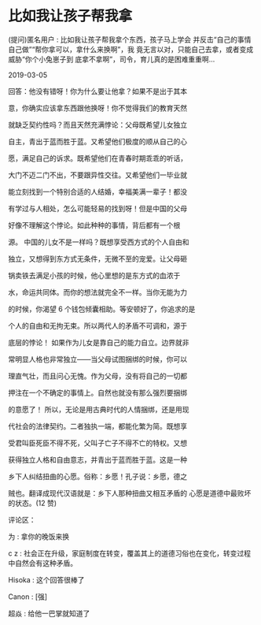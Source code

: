 # 比如我让孩子帮我拿

(提问)匿名用户 : 比如我让孩子帮我拿个东西，孩子马上学会 并反击“自己的事情自己做”“帮你拿可以，拿什么来换啊”，我 竟无言以对，只能自己去拿，或者变成威胁“你个小兔崽子到 底拿不拿啊”，司令，育儿真的是困难重重啊…

2019-03-05

回答：他没有错呀！你为什么要让他拿？如果不是出于其本

意，你确实应该拿东西跟他换呀！你不觉得我们的教育天然

就缺乏契约性吗？而且天然充满悖论：父母既希望儿女独立

自主，青出于蓝而胜于蓝。又希望他们极度的顺从自己的心

愿，满足自己的诉求。既希望他们在青春时期乖乖的听话，

大门不迈二门不出，不要跟异性交往。又希望他们一毕业就

能立刻找到一个特别合适的人结婚，幸福美满一辈子！都没

有学过与人相处，怎么可能轻易的找到呀！但是中国的父母

好像不理解这个悖论。如此种种的事情，背后都有一个根

源。 中国的儿女不是一样吗？既想享受西方式的个人自由和

独立，又想得到东方式无条件，无微不至的宠爱。让父母砸

锅卖铁去满足小孩的时候，他心里想的是东方式的血浓于

水，命运共同体。而你的想法就完全不一样。当你无能为力

的时候，你渴望 6 个钱包倾囊相助。等安顿好了，你追求的是

个人的自由和无拘无束。所以两代人的矛盾不可调和，源于

底层的悖论！ 如果作为儿女是靠自己的能力自立。边界就非

常明显人格也非常独立——当父母试图捆绑的时候，你可以

理直气壮，而且问心无愧。作为父母，没有将自己的一切都

押注在一个不确定的事情上。自然也就没有那么强烈要捆绑

的意愿了！ 所以，无论是用古典时代的人情捆绑，还是用现

代社会的法律契约。二者独执一端，都能化繁为简。既想享

受君叫臣死臣不得不死，父叫子亡子不得不亡的特权。又想

获得独立人格和自由意志，并青出于蓝而胜于蓝。这是一种

乡下人纠结扭曲的心愿。俗称：乡愿！孔子说：乡愿，德之

贼也。翻译成现代汉语就是：乡下人那种扭曲又相互矛盾的 心愿是道德中最败坏的状态。(12 赞)

评论区：

为 : 拿你的晚饭来换

c z : 社会正在升级，家庭制度在转变，覆盖其上的道德习俗也在变化，转变过程中自然会有这种矛盾。

Hisoka : 这个回答很棒了

Canon : [强]

超焱 : 给他一巴掌就知道了